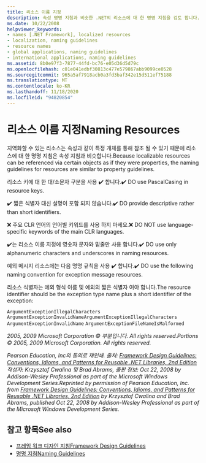```yaml
---
title: 리소스 이름 지정
description: 속성 명명 지침과 비슷한 .NET의 리소스에 대 한 명명 지침을 검토 합니다.
ms.date: 10/22/2008
helpviewer_keywords:
- names [.NET Framework], localized resources
- localization, naming guidelines
- resource names
- global applications, naming guidelines
- international applications, naming guidelines
ms.assetid: 8b0e97f3-7877-44fd-bc76-e05d36d5d79c
ms.openlocfilehash: c01e041edbf30813c477e579867abb9099ce0528
ms.sourcegitcommit: 965a5af7918acb0a3fd3baf342e15d511ef75188
ms.translationtype: MT
ms.contentlocale: ko-KR
ms.lasthandoff: 11/18/2020
ms.locfileid: "94820854"
---
```

# <a name="naming-resources"></a><span data-ttu-id="9e75f-103">리소스 이름 지정</span><span class="sxs-lookup"><span data-stu-id="9e75f-103">Naming Resources</span></span>
<span data-ttu-id="9e75f-104">지역화할 수 있는 리소스는 속성과 같이 특정 개체를 통해 참조 될 수 있기 때문에 리소스에 대 한 명명 지침은 속성 지침과 비슷합니다.</span><span class="sxs-lookup"><span data-stu-id="9e75f-104">Because localizable resources can be referenced via certain objects as if they were properties, the naming guidelines for resources are similar to property guidelines.</span></span>

 <span data-ttu-id="9e75f-105">리소스 키에 대 한 대/소문자 구분을 사용 ✔️ 합니다.</span><span class="sxs-lookup"><span data-stu-id="9e75f-105">✔️ DO use PascalCasing in resource keys.</span></span>

 <span data-ttu-id="9e75f-106">✔️ 짧은 식별자 대신 설명이 포함 되지 않습니다.</span><span class="sxs-lookup"><span data-stu-id="9e75f-106">✔️ DO provide descriptive rather than short identifiers.</span></span>

 <span data-ttu-id="9e75f-107">❌ 주요 CLR 언어의 언어별 키워드를 사용 하지 마세요.</span><span class="sxs-lookup"><span data-stu-id="9e75f-107">❌ DO NOT use language-specific keywords of the main CLR languages.</span></span>

 <span data-ttu-id="9e75f-108">✔️는 리소스 이름 지정에 영숫자 문자와 밑줄만 사용 합니다.</span><span class="sxs-lookup"><span data-stu-id="9e75f-108">✔️ DO use only alphanumeric characters and underscores in naming resources.</span></span>

 <span data-ttu-id="9e75f-109">예외 메시지 리소스에는 다음 명명 규칙을 사용 ✔️ 합니다.</span><span class="sxs-lookup"><span data-stu-id="9e75f-109">✔️ DO use the following naming convention for exception message resources.</span></span>

 <span data-ttu-id="9e75f-110">리소스 식별자는 예외 형식 이름 및 예외의 짧은 식별자 여야 합니다.</span><span class="sxs-lookup"><span data-stu-id="9e75f-110">The resource identifier should be the exception type name plus a short identifier of the exception:</span></span>

 <span data-ttu-id="9e75f-111">`ArgumentExceptionIllegalCharacters` `ArgumentExceptionInvalidName`</span><span class="sxs-lookup"><span data-stu-id="9e75f-111">`ArgumentExceptionIllegalCharacters` `ArgumentExceptionInvalidName`</span></span>
 `ArgumentExceptionFileNameIsMalformed`

 <span data-ttu-id="9e75f-112">*2005, 2009 Microsoft Corporation © 부분입니다. All rights reserved.*</span><span class="sxs-lookup"><span data-stu-id="9e75f-112">*Portions © 2005, 2009 Microsoft Corporation. All rights reserved.*</span></span>

 <span data-ttu-id="9e75f-113">*Pearson Education, Inc의 동의로 재인쇄. 출처: [Framework Design Guidelines: Conventions, Idioms, and Patterns for Reusable .NET Libraries, 2nd Edition](https://www.informit.com/store/framework-design-guidelines-conventions-idioms-and-9780321545619) 작성자: Krzysztof Cwalina 및 Brad Abrams, 출판 정보: Oct 22, 2008 by Addison-Wesley Professional as part of the Microsoft Windows Development Series.*</span><span class="sxs-lookup"><span data-stu-id="9e75f-113">*Reprinted by permission of Pearson Education, Inc. from [Framework Design Guidelines: Conventions, Idioms, and Patterns for Reusable .NET Libraries, 2nd Edition](https://www.informit.com/store/framework-design-guidelines-conventions-idioms-and-9780321545619) by Krzysztof Cwalina and Brad Abrams, published Oct 22, 2008 by Addison-Wesley Professional as part of the Microsoft Windows Development Series.*</span></span>

## <a name="see-also"></a><span data-ttu-id="9e75f-114">참고 항목</span><span class="sxs-lookup"><span data-stu-id="9e75f-114">See also</span></span>

- [<span data-ttu-id="9e75f-115">프레임 워크 디자인 지침</span><span class="sxs-lookup"><span data-stu-id="9e75f-115">Framework Design Guidelines</span></span>](index.md)
- [<span data-ttu-id="9e75f-116">명명 지침</span><span class="sxs-lookup"><span data-stu-id="9e75f-116">Naming Guidelines</span></span>](naming-guidelines.md)
